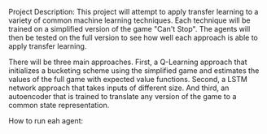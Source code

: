 Project Description:
This project will attempt to apply transfer learning to a variety of common machine learning techniques. Each technique will be trained on a simplified version of the game "Can't Stop". The agents will then be tested on the full version to see how well each approach is able to apply transfer learning.

There will be three main approaches. First, a Q-Learning approach that initializes a bucketing scheme using the simplified game and estimates the values of the full game with expected value functions. Second, a LSTM network approach that takes inputs of different size. And third, an autoencoder that is trained to translate any version of the game to a common state representation. 

How to run eah agent:


